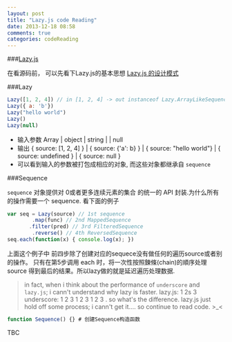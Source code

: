 ```yaml
---
layout: post
title: "Lazy.js code Reading"
date: 2013-12-18 08:58
comments: true
categories: codeReading
---
```


###[Lazy.js](https://github.com/dtao/lazy.js)


在看源码前， 可以先看下Lazy.js的基本思想 [Lazy.js 的设计模式](https://github.com/zs1621/lazy.js/wiki/%E4%BB%8B%E7%BB%8D-LAZYJS(%E7%BF%BB%E8%AF%91))


###Lazy 

```javascript
Lazy([1, 2, 4]) // in [1, 2, 4] -> out instanceof Lazy.ArrayLikeSequence 
Lazy({ a: 'b'})
Lazy("hello world")
Lazy()
Lazy(null)
```

 - 输入参数 Array | object | string |  | null
 - 输出 { source: [1, 2, 4] } | { source: {'a': b} } | { source: "hello world"} | { source: undefined }  | { source: null } 
 - 可以看到输入的参数被打包成相应的对象, 而这些对象都继承自 `sequence`

###Sequence


`sequence` 对象提供对 0或者更多连续元素的集合 的统一的 API 封装.为什么所有的操作需要一个 sequence. 看下面的例子

```javascript
var seq = Lazy(source) // 1st sequence
        .map(func) // 2nd MappedSequence
       .filter(pred) // 3rd FilteredSequence
        .reverse() // 4th ReversedSequence
seq.each(function(x) { console.log(x); })
```

上面这个例子中 前四步除了创建对应的sequece没有做任何的遍历source或者别的操作。 只有在第5步调用 each 时，将一次性按照鍊條(chain)的順序处理source 得到最后的结果。所以lazy做的就是延迟遍历处理数据.

> in fact, when i think about  the performance of `underscore` and `lazy.js`; i cann't understand why lazy is faster.  lazy.js: 1 2s 3 underscore: 1 2 3 1 2 3 1 2 3 . so what's the difference. lazy.js just hold off some process; i cann't get it.... so continue to read code. >_< 


```javascript
function Sequence() {} # 创建Sequence构造函数

```


TBC

